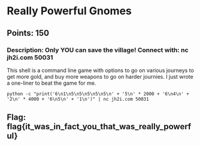 # **Really Powerful Gnomes**
## Points: 150
### **Description:** Only YOU can save the village! Connect with: nc jh2i.com 50031

This shell is a command line game with options to go on various journeys to get more gold, and buy more weapons to go on harder journies. 
I just wrote a one-liner to beat the game for me. 


`python -c "print('6\n1\n5\n5\n5\n5\n5\n' + '5\n' * 2000 + '6\n4\n' + '2\n' * 4000 + '6\n5\n' + '1\n')" | nc jh2i.com 50031`

## **Flag:** flag{it_was_in_fact_you_that_was_really_powerful}
